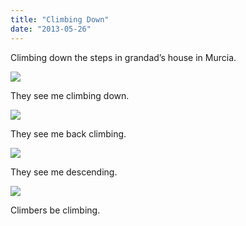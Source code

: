 ```yaml
---
title: "Climbing Down"
date: "2013-05-26"
---
```


Climbing down the steps in grandad’s house in Murcia.

![](images/tumblr_inline_mn4836tLa51qz4rgp.jpg)

They see me climbing down.

![](images/tumblr_inline_mn4848rJQl1qz4rgp.jpg)

They see me back climbing.

![](images/tumblr_inline_mn48b2lCog1qz4rgp.jpg)

They see me descending.

![](images/tumblr_inline_mn48bxdPfj1qz4rgp.jpg)

Climbers be climbing.
